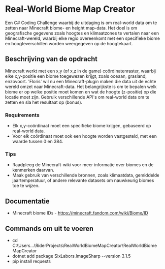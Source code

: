 # Real-World Biome Map Creator
Een C# Coding Challenge waarbij de uitdaging is om real-world data om te zetten naar Minecraft biome- en height map-data. Het doel is om geografische gegevens zoals hoogtes en klimaatzones te vertalen naar een Minecraft-wereld, waarbij elke regio overeenkomt met een specifieke biome en hoogteverschillen worden weergegeven op de hoogtekaart.

## Beschrijving van de opdracht
Minecraft werkt met een x,y (of x,z in de game) coördinatenraster, waarbij elke x,y-positie een biome toegewezen krijgt, zoals oceaan, grasland, enzovoort. 'Floris' wil nu een Minecraft-plugin maken die data uit de echte wereld omzet naar Minecraft-data. 
Het belangrijkste is om te bepalen welk biome er op welke positie moet komen en wat de hoogte (z-positie) op die locatie moet zijn. Gebruik verschillende API's om real-world data om te zetten en sla het resultaat op (bonus).

### Requirements
- Elk x,y-coördinaat moet een specifieke biome krijgen, gebaseerd op real-world data.
- Voor elk coördinaat moet ook een hoogte worden vastgesteld, met een waarde tussen 0 en 384.

### Tips
- Raadpleeg de Minecraft-wiki voor meer informatie over biomes en de kenmerken daarvan.
- Maak gebruik van verschillende bronnen, zoals klimaatdata, gemiddelde jaartemperatuur, of andere relevante datasets om nauwkeurig biomes toe te wijzen.

## Documentatie
- Minecraft biome IDs - https://minecraft.fandom.com/wiki/Biome/ID 

## Commands om uit te voeren
- cd C:\Users\...\RiderProjects\RealWorldBiomeMapCreator\RealWorldBiomeMapCreator
- dotnet add package SixLabors.ImageSharp --version 3.1.5
- pip install requests
